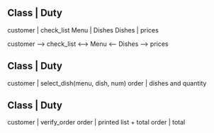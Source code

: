 Class | Duty
--------------
customer | check_list
Menu | Dishes
Dishes | prices

customer --> check_list <--> Menu <-- Dishes --> prices


Class | Duty
--------------
customer | select_dish(menu, dish, num)
order | dishes and quantity

Class | Duty
--------------
customer | verify_order
order | printed list + total
order | total
